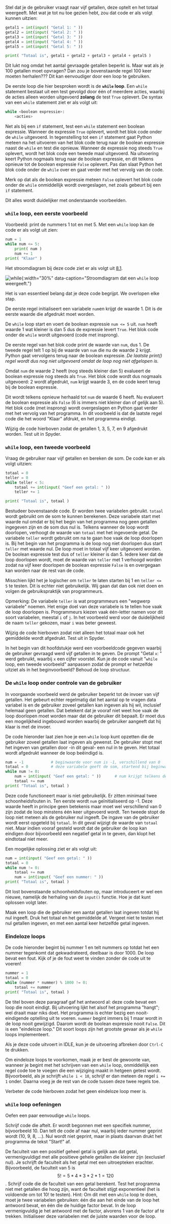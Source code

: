 Stel dat je de gebruiker vraagt naar vijf getallen, deze optelt
en het totaal weergeeft. Met wat je tot nu toe gezien hebt, 
zou dat code er als volgt kunnen uitzien:

```python
getal1 = int(input( "Getal 1: " ))
getal2 = int(input( "Getal 2: " ))
getal3 = int(input( "Getal 3: " ))
getal4 = int(input( "Getal 4: " ))
getal5 = int(input( "Getal 5: " ))

print( "Totaal is", getal1 + getal2 + getal3 + getal4 + getal5 )
```

Dit lukt nog omdat het aantal gevraagde getallen beperkt is. Maar 
wat als je 100 getallen moet opvragen? Dan zou je bovenstaande regel 100 keer moeten herhalen???
Dit kan eenvoudiger door een loop te gebruiken.

De eerste loop die hier besproken wordt is de **`while` loop**. 
Een `while` statement bestaat uit een test gevolgd door één of meerdere acties, 
waarbij de acties alleen worden uitgevoerd **zolang** de test `True` oplevert.
De syntax van een `while` statement ziet er als volgt uit:

```python
while <boolean expressie>:
    <acties>
```

Net als bij een `if` statement, test een `while` statement een boolean
expressie. Wanneer de expressie `True` oplevert, wordt het blok code
onder de `while` uitgevoerd. In tegenstelling tot een `if` statement 
gaat Python meteen na het uitvoeren van het blok code terug naar
de boolean expressie naast de `while` en test die opnieuw. Wanneer de
expressie nog steeds `True` oplevert, wordt het blok code een tweede maal
uitgevoerd. Na uitvoering keert Python nogmaals terug naar de
boolean expressie, en dit telkens opnieuw tot de boolean
expressie `False` oplevert. Pas dan slaat Python het blok code
onder de `while` over en gaat verder met het vervolg van de code.

Merk op dat als de boolean expressie meteen `False` oplevert het blok code onder de `while`
onmiddellijk wordt overgeslagen, net zoals gebeurt bij een `if` statement.

Dit alles wordt duidelijker met onderstaande voorbeelden.

### `while` loop, een eerste voorbeeld

Voorbeeld: print de nummers 1 tot en met 5\. 
Met een `while` loop kan de code er als volgt uit zien:

```python
num = 1
while num <= 5:
    print( num )
    num += 1
print( "Klaar" )
```

Het stroomdiagram bij deze code ziet er als volgt uit
<a href="#f:chart4" data-reference-type="ref" data-reference="f:chart4">8.1</a>.

![while](media/Chart4en.png "while"){:width="30%" data-caption="Stroomdiagram dat een `while` loop weergeeft."}

Het is van essentieel belang dat je deze code begrijpt. We overlopen elke stap.

De eerste regel initialiseert een variabele `num`en krijgt de waarde 1. Dit 
is de eerste waarde die afgedrukt moet worden.

De `while` loop start en voert de boolean expressie `num <= 5` uit. `num` heeft waarde 1
wat kleiner is dan 5 dus de expressie levert `True`. Het blok code onder de `while` wordt 
uitgevoerd (code met insprong).

De eerste regel van het blok code print de waarde van `num`, dus 1. 
De tweede regel telt 1 op bij de waarde van `num` die nu de waarde 2 krijgt.
Python gaat vervolgens terug naar de boolean expressie. *De laatste print() regel wordt dus nog niet uitgevoerd omdat de loop nog niet afgelopen is.*

Omdat `num` de waarde 2 heeft (nog steeds kleiner dan 5) evalueert de boolean expressie nog steeds als `True`.
Het blok code wordt dus nogmaals uitgevoerd: 2 wordt afgedrukt, `num`
krijgt waarde 3, en de code keert terug bij de boolean expressie.

Dit wordt telkens opnieuw herhaald tot `num` de waarde 6 heeft. 
Nu evalueert de boolean expressie als `False` (6 is immers niet kleiner dan of 
gelijk aan 5). Het blok code (met insprong) wordt
overgeslagen en Python gaat verder met het vervolg van het programma.
In dit voorbeeld is dat de laatste regel code die het woord "Klaar" 
afdrukt, en het programma eindigt.

Wijzig de code hierboven zodat de getallen 1, 3, 5, 7, en 9 afgedrukt
worden. Test uit in Spyder.

### `while` loop, een tweede voorbeeld

Vraag de gebruiker naar vijf getallen en bereken de som. 
De code kan er als volgt uitzien:

```python
totaal = 0
teller = 0
while teller < 5:
    totaal += int(input( "Geef een getal: " ))
    teller += 1

print( "Totaal is", totaal )
```

Bestudeer bovenstaande code. Er worden twee variabelen gebruikt.
`totaal` wordt gebruikt om de som te kunnen berekenen. Deze variabele
start met waarde nul omdat er bij het begin van het programma nog geen getallen
ingegeven zijn en de som dus nul is. Telkens wanneer de loop wordt doorlopen, 
verhoogt de waarde van `totaal` met het ingevoerde getal.
De variabele `teller` wordt gebruikt om na te gaan hoe vaak de loop doorlopen is. 
Bij het begin van het programma is de loop nog niet 
doorlopen dus start `teller` met waarde nul. De loop moet in totaal vijf keer uitgevoerd
worden. De boolean expressie test dus of `teller` kleiner is dan 5. Iedere keer dat 
de loop doorlopen wordt, moet de waarde van `teller` met 1 verhoogd worden zodat na vijf keer doorlopen
de boolean expressie `False` is en overgegaan kan worden naar de rest van de code.

Misschien lijkt het je logischer om `teller` te laten starten bij 1 en `teller <= 5` 
te testen. Dit is echter niet gebruikelijk. Wij gaan dat dan ook niet doen en volgen 
de gebruikspraktijk van programmeurs.

Opmerking: De variabele `teller` is wat programmeurs een "wegwerp
variabele" noemen. Het enige doel van deze variabele is te tellen hoe
vaak de loop doorlopen is. Programmeurs kiezen vaak één-letter namen 
voor dit soort variabelen, meestal `i` of `j`. In het voorbeeld werd voor de
duidelijkheid de naam `teller` gekozen, maar `i` was beter geweest.

Wijzig de code hierboven zodat niet alleen het totaal maar ook het
gemiddelde wordt afgedrukt. Test uit in Spyder.

In het begin van dit hoofdstukje werd een voorbeeldcode gegeven waarbij de gebruiker 
gevraagd werd vijf getallen in te geven. De prompt "Getal `x`: " werd gebruikt, 
waarbij `x` een cijfer voorstel. Kun je de code vanuit "`while` loop, een tweede voorbeeld"
aanpassen zodat de prompt er hetzelfde uitziet als in het beginvoorbeeld? Behoud de loop structuur.

### De `while` loop onder controle van de gebruiker

In voorgaande voorbeeld werd de gebruiker beperkt tot de invoer van vijf getallen. 
Het gebeurt echter regelmatig dat het aantal op te vragen data variabel is
en de gebruiker zoveel getallen kan ingeven als hij wil, inclusief helemaal geen getallen. 
Dat betekent dat je vooraf niet weet hoe vaak de loop doorlopen moet worden maar dat de 
gebruiker dit bepaalt. Er moet dus een mogelijkheid ingebouwd worden waarbij de gebruiker 
aangeeft dat hij klaar is met de invoer.

De code hieronder laat zien hoe je een `while` loop kunt opzetten die de
gebruiker zoveel getallen laat ingeven als gewenst. De gebruiker stopt
met het ingeven van getallen door -in dit geval- een nul in te geven. Het totaal wordt
afgedrukt wanneer de loop beëindigd is.

```python
num = -1            # beginwaarde voor num is -1, verschillend van 0
totaal = 0          # deze variabele geeft de som, startend bij beginwaarde 0
while num != 0:
    num = int(input( "Geef een getal: " ))      # num krijgt telkens de waarde van het ingevoerde getal
    totaal += num
print( "Totaal is", totaal )
```

Deze code functioneert maar is niet gebruikelijk. Er zitten minimaal twee
schoonheidsfouten in. Ten eerste wordt `num` geïnitialiseerd op -1. Deze
waarde heeft in principe geen betekenis maar moet wel verschillend van 0 
zijn zodat de loop minstens één keer uitgevoerd wordt. Ten tweede stopt 
de loop niet meteen als de gebruiker nul ingeeft. De ingave van de gebruiker
wordt eerst opgeteld bij `totaal`. In dit geval wijzigt de waarde van `totaal` niet.
Maar indien vooraf gesteld wordt dat de gebruiker de loop kan eindigen door 
bijvoorbeeld een negatief getal in te geven, dan klopt het eindtotaal niet meer.

Een mogelijke oplossing ziet er als volgt uit:

```python
num = int(input( "Geef een getal: " ))
totaal = 0
while num != 0:
    totaal += num
    num = int(input( "Geef een nummer: " ))
print( "Totaal is", totaal )
```

Dit lost bovenstaande schoonheidsfouten op, maar introduceert er wel
een nieuwe, namelijk de herhaling van de `input()` functie. 
Hoe je dat kunt oplossen volgt later.

Maak een loop die de gebruiker een aantal getallen laat ingeven totdat
hij nul ingeeft. Druk het totaal en het gemiddelde af. Vergeet
niet te testen met nul getallen ingeven, en met een aantal keer
hetzelfde getal ingeven.

### Eindeloze loops

De code hieronder begint bij nummer 1 en telt nummers op totdat het
een nummer tegenkomt dat gekwadrateerd, deelbaar is door
1000\. De loop bevat een fout. Kijk of je de fout weet te vinden zonder
de code uit te voeren!

```python
nummer = 1
totaal = 0
while (nummer * nummer) % 1000 != 0:
    totaal += nummer
print( "Totaal is", totaal )
```

De titel boven deze paragraaf gaf het antwoord al: deze
code bevat een loop die nooit eindigt. Bij uitvoering lijkt het
alsof het programma "hangt"; wel draait maar niks doet. Het programma is echter 
bezig een nooit-eindigende optelling uit te voeren. `nummer` begint immers bij 1 maar
wordt in de loop nooit gewijzigd. Daarom wordt de boolean expressie nooit
`False`. Dit is een "eindeloze loop." Dit soort loops zijn het grootste
gevaar als je `while` loops implementeert.

Als je deze code uitvoert in IDLE, kun je de uitvoering afbreken door
`Ctrl-C` te drukken.

Om eindeloze loops te voorkomen, maak je er best de gewoonte van, wanneer je begint met het
schrijven van een `while` loop, onmiddellijk een regel code toe te voegen die
een wijziging maakt in hetgeen getest wordt. Bijvoorbeeld, als je schrijft `while i < 10`,
schrijf er dan meteen de regel `i += 1` onder. Daarna voeg je de
rest van de code tussen deze twee regels toe.

Verbeter de code hierboven zodat het geen eindeloze loop meer is.

### `while` loop oefeningen

Oefen een paar eenvoudige `while` loops.

Schrijf code die aftelt. Er wordt begonnen met een specifiek nummer,
bijvoorbeeld 10. Dan telt de code af naar nul, waarbij ieder nummer
geprint wordt (10, 9, 8, …). Nul wordt niet geprint, maar in plaats
daarvan drukt het programma de tekst "Start!" af.

De faculteit van een positief geheel getal is gelijk aan dat getal,
vermenigvuldigd met alle positieve gehele getallen die kleiner zijn
(exclusief nul). Je schrijft de faculteit als het getal met een
uitroepteken erachter. Bijvoorbeeld, de faculteit van 5 is
$$5! = 5 * 4 * 3 * 2 * 1 = 120$$. Schrijf code die de faculteit van een
getal berekent. Test het programma niet met getallen die hoog zijn, want
de faculteit stijgt exponentieel (het is voldoende om tot 10! te
testen). Hint: Om dit met een `while` loop te doen, moet je twee
variabelen gebruiken: één die aan het einde van de loop het antwoord
bevat, en één die de huidige factor bevat. In de loop vermenigvuldig je
het antwoord met de factor, alvorens 1 van de factor af te trekken.
Initialiseer deze variabelen met de juiste waarden voor de loop.
